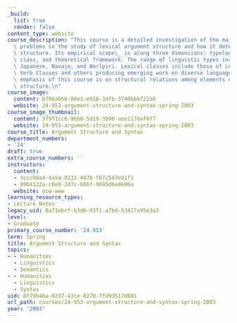 ```yaml
---
_build:
  list: true
  render: false
content_type: website
course_description: "This course is a detailed investigation of the major issues and\
  \ problems in the study of lexical argument structure and how it determines syntactic\
  \ structure. Its empirical scope\_ is along three dimensions: typology, lexical\
  \ class, and theoretical framework. The range of linguistic types include English,\
  \ Japanese, Navajo, and Warlpiri. Lexical classes include those of Levin's English\
  \ Verb Classes and others producing emerging work on diverse languages. The theoretical\
  \ emphasis of this course is on structural relations among elements of argument\
  \ structure.\n"
course_image:
  content: b706a966-8de1-e916-3afb-3740bbbf22a8
  website: 24-953-argument-structure-and-syntax-spring-2003
course_image_thumbnail:
  content: 3f9f1cc6-9bb0-5d19-3b90-aee117daf6f7
  website: 24-953-argument-structure-and-syntax-spring-2003
course_title: Argument Structure and Syntax
department_numbers:
- '24'
draft: true
extra_course_numbers: ''
instructors:
  content:
  - 3ccc00a4-4a5a-8131-447b-f67c5d7e81f1
  - 99b4122a-c0e8-2d7c-606f-9695d6e0606a
  website: ocw-www
learning_resource_types:
- Lecture Notes
legacy_uid: 0a71ebcf-b3d6-93f1-a7bd-53427a95e3a3
level:
- Graduate
primary_course_number: '24.953'
term: Spring
title: Argument Structure and Syntax
topics:
- - Humanities
  - Linguistics
  - Semantics
- - Humanities
  - Linguistics
  - Syntax
uid: 8f79b46a-9237-43ce-8270-7fd93517d881
url_path: courses/24-953-argument-structure-and-syntax-spring-2003
year: '2003'
---
```

